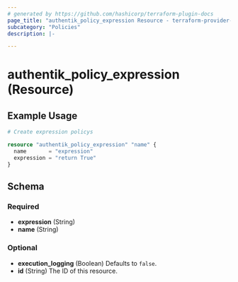 ```yaml
---
# generated by https://github.com/hashicorp/terraform-plugin-docs
page_title: "authentik_policy_expression Resource - terraform-provider-authentik"
subcategory: "Policies"
description: |-

---
```


# authentik_policy_expression (Resource)



## Example Usage

```terraform
# Create expression policys

resource "authentik_policy_expression" "name" {
  name       = "expression"
  expression = "return True"
}
```

<!-- schema generated by tfplugindocs -->
## Schema

### Required

- **expression** (String)
- **name** (String)

### Optional

- **execution_logging** (Boolean) Defaults to `false`.
- **id** (String) The ID of this resource.


